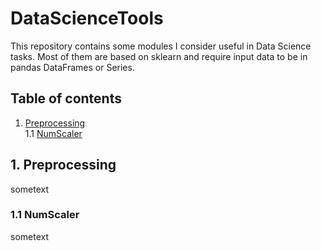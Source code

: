 # DataScienceTools

This repository contains some modules I consider useful in Data Science tasks. Most of them are based on sklearn and require input data to be in pandas DataFrames or Series.

## Table of contents

1. [ Preprocessing ](#preprocessing) <br>
1.1 [ NumScaler ](#numscaler)

<a name="preprocessing"></a>
## 1. Preprocessing

sometext

<a name="numscaler"></a>
### 1.1 NumScaler

sometext
